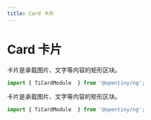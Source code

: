 ```yaml
---
title: Card 卡片
---
```


# Card 卡片

<div class="used-config">

卡片是承载图片、文字等内容的矩形区块。

```typescript
import { TiCardModule  } from '@opentiny/ng';
```

</div>

<div class="used-tiny">

卡片是承载图片、文字等内容的矩形区块。

```typescript
import { TiCardModule  } from '@opentiny/ng';
```

</div>
